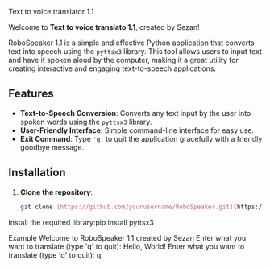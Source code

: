 Text to voice translator 1.1

Welcome to **Text to voice translato 1.1**, created by Sezan!

RoboSpeaker 1.1 is a simple and effective Python application that converts text into speech using the `pyttsx3` library. This tool allows users to input text and have it spoken aloud by the computer, making it a great utility for creating interactive and engaging text-to-speech applications.

## Features

- **Text-to-Speech Conversion**: Converts any text input by the user into spoken words using the `pyttsx3` library.
- **User-Friendly Interface**: Simple command-line interface for easy use.
- **Exit Command**: Type `'q'` to quit the application gracefully with a friendly goodbye message.

## Installation

1. **Clone the repository**:
   ```bash
   git clone [https://github.com/yourusername/RoboSpeaker.git](https://github.com/SejanMahmud76/Text-To-Voice-Translator1.1.git)
Install the required library:pip install pyttsx3

Example
Welcome to RoboSpeaker 1.1 created by Sezan
Enter what you want to translate (type 'q' to quit): Hello, World!
Enter what you want to translate (type 'q' to quit): q
